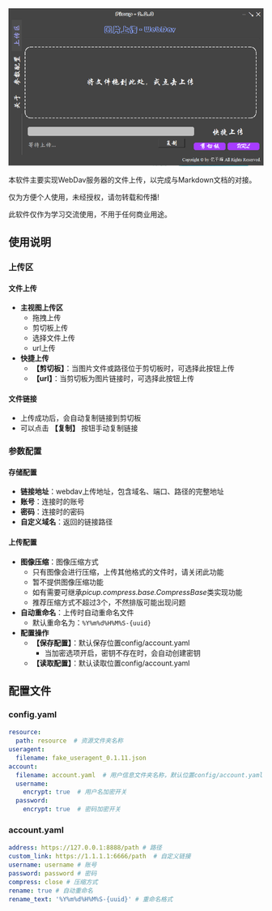 <img src="https://raw.githubusercontent.com/yiqf/Picup/master/Picup.png" alt="Picup" style="zoom: 67%;" />

本软件主要实现WebDav服务器的文件上传，以完成与Markdown文档的对接。  

仅为方便个人使用，未经授权，请勿转载和传播!  

此软件仅作为学习交流使用，不用于任何商业用途。

## 使用说明

### 上传区

#### 文件上传

- **主视图上传区**
	- 拖拽上传
	- 剪切板上传
	- 选择文件上传
	- url上传
- **快捷上传**
	- **【剪切板】**：当图片文件或路径位于剪切板时，可选择此按钮上传
	- **【url】**：当剪切板为图片链接时，可选择此按钮上传

#### 文件链接

- 上传成功后，会自动复制链接到剪切板
- 可以点击 **【复制】** 按钮手动复制链接

### 参数配置

#### 存储配置

- **链接地址**：webdav上传地址，包含域名、端口、路径的完整地址
- **账号**：连接时的账号
- **密码**：连接时的密码
- **自定义域名**：返回的链接路径

#### 上传配置

- **图像压缩**：图像压缩方式
	- 只有图像会进行压缩，上传其他格式的文件时，请关闭此功能
	- 暂不提供图像压缩功能
	- 如有需要可继承*picup.compress.base.CompressBase*类实现功能
	- 推荐压缩方式不超过3个，不然排版可能出现问题
- **自动重命名**：上传时自动重命名文件
	- 默认重命名为：`%Y%m%d%H%M%S-{uuid}`
- **配置操作**
	- **【保存配置】**：默认保存位置config/account.yaml
		- 当加密选项开启，密钥不存在时，会自动创建密钥
	- **【读取配置】**：默认读取位置config/account.yaml

## 配置文件

### config.yaml

```yaml
resource:  
  path: resource  # 资源文件夹名称
useragent:  
  filename: fake_useragent_0.1.11.json 
account:  
  filename: account.yaml  # 用户信息文件夹名称，默认位置config/account.yaml 
  username:  
    encrypt: true  # 用户名加密开关
  password:  
    encrypt: true  # 密码加密开关
```

### account.yaml

```yaml
address: https://127.0.0.1:8888/path # 路径
custom_link: https://1.1.1.1:6666/path  # 自定义链接
username: username # 账号
password: password # 密码
compress: close # 压缩方式
rename: true # 自动重命名
rename_text: '%Y%m%d%H%M%S-{uuid}' # 重命名格式
```